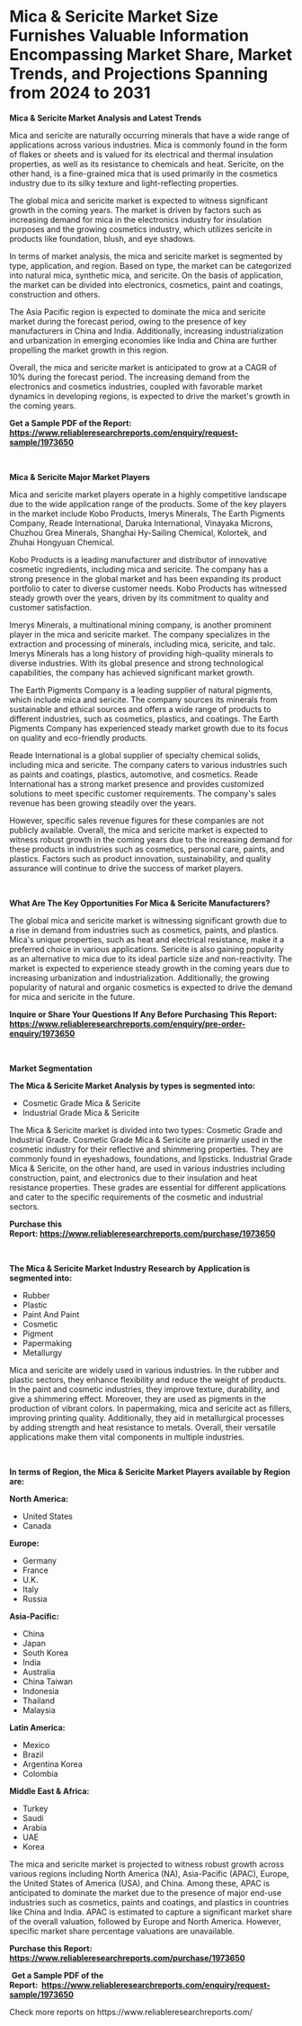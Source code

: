 <p><h1>Mica & Sericite Market Size Furnishes Valuable Information Encompassing Market Share, Market Trends, and Projections Spanning from 2024 to 2031</h1></p><p><strong>Mica & Sericite Market Analysis and Latest Trends</strong></p>
<p><p>Mica and sericite are naturally occurring minerals that have a wide range of applications across various industries. Mica is commonly found in the form of flakes or sheets and is valued for its electrical and thermal insulation properties, as well as its resistance to chemicals and heat. Sericite, on the other hand, is a fine-grained mica that is used primarily in the cosmetics industry due to its silky texture and light-reflecting properties.</p><p>The global mica and sericite market is expected to witness significant growth in the coming years. The market is driven by factors such as increasing demand for mica in the electronics industry for insulation purposes and the growing cosmetics industry, which utilizes sericite in products like foundation, blush, and eye shadows.</p><p>In terms of market analysis, the mica and sericite market is segmented by type, application, and region. Based on type, the market can be categorized into natural mica, synthetic mica, and sericite. On the basis of application, the market can be divided into electronics, cosmetics, paint and coatings, construction and others.</p><p>The Asia Pacific region is expected to dominate the mica and sericite market during the forecast period, owing to the presence of key manufacturers in China and India. Additionally, increasing industrialization and urbanization in emerging economies like India and China are further propelling the market growth in this region.</p><p>Overall, the mica and sericite market is anticipated to grow at a CAGR of 10% during the forecast period. The increasing demand from the electronics and cosmetics industries, coupled with favorable market dynamics in developing regions, is expected to drive the market's growth in the coming years.</p></p>
<p><strong>Get a Sample PDF of the Report:&nbsp; <a href="https://www.reliableresearchreports.com/enquiry/request-sample/1973650">https://www.reliableresearchreports.com/enquiry/request-sample/1973650</a></strong></p>
<p>&nbsp;</p>
<p><strong>Mica & Sericite Major Market Players</strong></p>
<p><p>Mica and sericite market players operate in a highly competitive landscape due to the wide application range of the products. Some of the key players in the market include Kobo Products, Imerys Minerals, The Earth Pigments Company, Reade International, Daruka International, Vinayaka Microns, Chuzhou Grea Minerals, Shanghai Hy-Sailing Chemical, Kolortek, and Zhuhai Hongyuan Chemical.</p><p>Kobo Products is a leading manufacturer and distributor of innovative cosmetic ingredients, including mica and sericite. The company has a strong presence in the global market and has been expanding its product portfolio to cater to diverse customer needs. Kobo Products has witnessed steady growth over the years, driven by its commitment to quality and customer satisfaction.</p><p>Imerys Minerals, a multinational mining company, is another prominent player in the mica and sericite market. The company specializes in the extraction and processing of minerals, including mica, sericite, and talc. Imerys Minerals has a long history of providing high-quality minerals to diverse industries. With its global presence and strong technological capabilities, the company has achieved significant market growth.</p><p>The Earth Pigments Company is a leading supplier of natural pigments, which include mica and sericite. The company sources its minerals from sustainable and ethical sources and offers a wide range of products to different industries, such as cosmetics, plastics, and coatings. The Earth Pigments Company has experienced steady market growth due to its focus on quality and eco-friendly products.</p><p>Reade International is a global supplier of specialty chemical solids, including mica and sericite. The company caters to various industries such as paints and coatings, plastics, automotive, and cosmetics. Reade International has a strong market presence and provides customized solutions to meet specific customer requirements. The company's sales revenue has been growing steadily over the years.</p><p>However, specific sales revenue figures for these companies are not publicly available. Overall, the mica and sericite market is expected to witness robust growth in the coming years due to the increasing demand for these products in industries such as cosmetics, personal care, paints, and plastics. Factors such as product innovation, sustainability, and quality assurance will continue to drive the success of market players.</p></p>
<p>&nbsp;</p>
<p><strong>What Are The Key Opportunities For Mica & Sericite Manufacturers?</strong></p>
<p><p>The global mica and sericite market is witnessing significant growth due to a rise in demand from industries such as cosmetics, paints, and plastics. Mica's unique properties, such as heat and electrical resistance, make it a preferred choice in various applications. Sericite is also gaining popularity as an alternative to mica due to its ideal particle size and non-reactivity. The market is expected to experience steady growth in the coming years due to increasing urbanization and industrialization. Additionally, the growing popularity of natural and organic cosmetics is expected to drive the demand for mica and sericite in the future.</p></p>
<p><strong>Inquire or Share Your Questions If Any Before Purchasing This Report: <a href="https://www.reliableresearchreports.com/enquiry/pre-order-enquiry/1973650">https://www.reliableresearchreports.com/enquiry/pre-order-enquiry/1973650</a></strong></p>
<p>&nbsp;</p>
<p><strong>Market Segmentation</strong></p>
<p><strong>The Mica & Sericite Market Analysis by types is segmented into:</strong></p>
<p><ul><li>Cosmetic Grade Mica & Sericite</li><li>Industrial Grade Mica & Sericite</li></ul></p>
<p><p>The Mica & Sericite market is divided into two types: Cosmetic Grade and Industrial Grade. Cosmetic Grade Mica & Sericite are primarily used in the cosmetic industry for their reflective and shimmering properties. They are commonly found in eyeshadows, foundations, and lipsticks. Industrial Grade Mica & Sericite, on the other hand, are used in various industries including construction, paint, and electronics due to their insulation and heat resistance properties. These grades are essential for different applications and cater to the specific requirements of the cosmetic and industrial sectors.</p></p>
<p><strong>Purchase this Report:&nbsp;<a href="https://www.reliableresearchreports.com/purchase/1973650">https://www.reliableresearchreports.com/purchase/1973650</a></strong></p>
<p>&nbsp;</p>
<p><strong>The Mica & Sericite Market Industry Research by Application is segmented into:</strong></p>
<p><ul><li>Rubber</li><li>Plastic</li><li>Paint And Paint</li><li>Cosmetic</li><li>Pigment</li><li>Papermaking</li><li>Metallurgy</li></ul></p>
<p><p>Mica and sericite are widely used in various industries. In the rubber and plastic sectors, they enhance flexibility and reduce the weight of products. In the paint and cosmetic industries, they improve texture, durability, and give a shimmering effect. Moreover, they are used as pigments in the production of vibrant colors. In papermaking, mica and sericite act as fillers, improving printing quality. Additionally, they aid in metallurgical processes by adding strength and heat resistance to metals. Overall, their versatile applications make them vital components in multiple industries.</p></p>
<p>&nbsp;</p>
<p><strong>In terms of Region, the Mica & Sericite Market Players available by Region are:</strong></p>
<p>
    <p> <strong> North America: </strong>
        <ul>
            <li>United States</li>
            <li>Canada</li>
        </ul>
        </p> 
    <p> <strong> Europe: </strong>
        <ul>
            <li>Germany</li>
            <li>France</li>
            <li>U.K.</li>
            <li>Italy</li>
            <li>Russia</li>
        </ul>
        </p> 
    <p> <strong> Asia-Pacific: </strong>
        <ul>
            <li>China</li>
            <li>Japan</li>
            <li>South Korea</li>
            <li>India</li>
            <li>Australia</li>
            <li>China Taiwan</li>
            <li>Indonesia</li>
            <li>Thailand</li>
            <li>Malaysia</li>
        </ul>
        </p> 
    <p> <strong> Latin America: </strong>
        <ul>
            <li>Mexico</li>
            <li>Brazil</li>
            <li>Argentina Korea</li>
            <li>Colombia</li>
        </ul>
        </p> 
    <p> <strong> Middle East & Africa: </strong>
        <ul>
            <li>Turkey</li>
            <li>Saudi</li>
            <li>Arabia</li>
            <li>UAE</li>
            <li>Korea</li>
        </ul>
    </p>
    </p>
<p><p>The mica and sericite market is projected to witness robust growth across various regions including North America (NA), Asia-Pacific (APAC), Europe, the United States of America (USA), and China. Among these, APAC is anticipated to dominate the market due to the presence of major end-use industries such as cosmetics, paints and coatings, and plastics in countries like China and India. APAC is estimated to capture a significant market share of the overall valuation, followed by Europe and North America. However, specific market share percentage valuations are unavailable.</p></p>
<p><strong>Purchase this Report: <a href="https://www.reliableresearchreports.com/purchase/1973650">https://www.reliableresearchreports.com/purchase/1973650</a></strong></p>
<p>&nbsp;<strong>Get a Sample PDF of the Report:&nbsp;&nbsp;<a href="https://www.reliableresearchreports.com/enquiry/request-sample/1973650">https://www.reliableresearchreports.com/enquiry/request-sample/1973650</a></strong></p>
<p><strong></strong></p>
<p>Check more reports on https://www.reliableresearchreports.com/</p>
